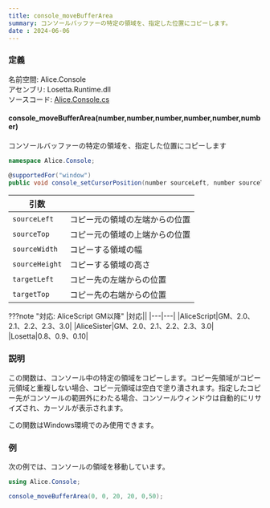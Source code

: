 ```yaml
---
title: console_moveBufferArea
summary: コンソールバッファーの特定の領域を、指定した位置にコピーします。
date : 2024-06-06
---
```


### 定義
名前空間: Alice.Console<br/>
アセンブリ: Losetta.Runtime.dll<br/>
ソースコード: [Alice.Console.cs](https://github.com/WSOFT-Project/Losetta/blob/master/Losetta.Runtime/Alice.Console.cs)

#### console_moveBufferArea(number,number,number,number,number,number)

コンソールバッファーの特定の領域を、指定した位置にコピーします

```cs title="AliceScript"
namespace Alice.Console;

@supportedFor("window")
public void console_setCursorPosition(number sourceLeft, number sourceTop, number sourceWidth, number sourceHeight, number targetLeft, number targetTop);
```

|引数| |
|---|---|
|`sourceLeft`|コピー元の領域の左端からの位置|
|`sourceTop`|コピー元の領域の上端からの位置|
|`sourceWidth`|コピーする領域の幅|
|`sourceHeight`|コピーする領域の高さ|
|`targetLeft`|コピー先の左端からの位置|
|`targetTop`|コピー先の右端からの位置|

???note "対応: AliceScript GM以降"
    |対応||
    |---|---|
    |AliceScript|GM、2.0、2.1、2.2、2.3、3.0|
    |AliceSister|GM、2.0、2.1、2.2、2.3、3.0|
    |Losetta|0.8、0.9、0.10|

### 説明

この関数は、コンソール中の特定の領域をコピーします。コピー先領域がコピー元領域と重複しない場合、コピー元領域は空白で塗り潰されます。指定したコピー先がコンソールの範囲外にわたる場合、コンソールウィンドウは自動的にリサイズされ、カーソルが表示されます。

この関数はWindows環境でのみ使用できます。

### 例
次の例では、コンソールの領域を移動しています。

```cs title="AliceScript"
using Alice.Console;

console_moveBufferArea(0, 0, 20, 20, 0,50);
```